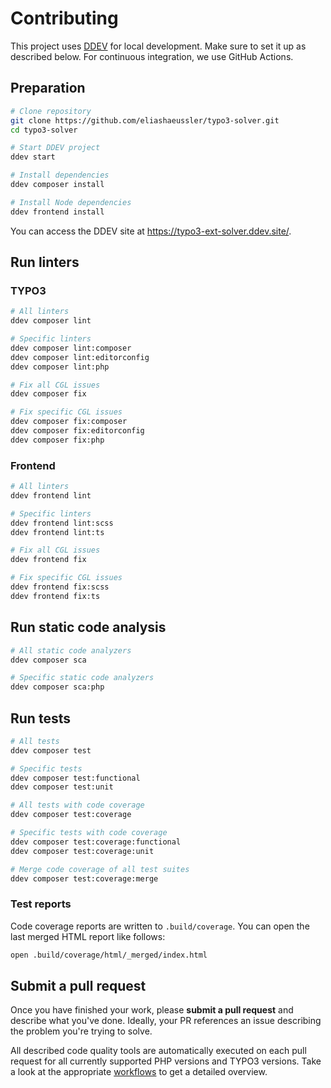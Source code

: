 # Contributing

This project uses [DDEV][1] for local development. Make sure to set it up as
described below. For continuous integration, we use GitHub Actions.

## Preparation

```bash
# Clone repository
git clone https://github.com/eliashaeussler/typo3-solver.git
cd typo3-solver

# Start DDEV project
ddev start

# Install dependencies
ddev composer install

# Install Node dependencies
ddev frontend install
```

You can access the DDEV site at <https://typo3-ext-solver.ddev.site/>.

## Run linters

### TYPO3

```bash
# All linters
ddev composer lint

# Specific linters
ddev composer lint:composer
ddev composer lint:editorconfig
ddev composer lint:php

# Fix all CGL issues
ddev composer fix

# Fix specific CGL issues
ddev composer fix:composer
ddev composer fix:editorconfig
ddev composer fix:php
```

### Frontend

```bash
# All linters
ddev frontend lint

# Specific linters
ddev frontend lint:scss
ddev frontend lint:ts

# Fix all CGL issues
ddev frontend fix

# Fix specific CGL issues
ddev frontend fix:scss
ddev frontend fix:ts
```

## Run static code analysis

```bash
# All static code analyzers
ddev composer sca

# Specific static code analyzers
ddev composer sca:php
```

## Run tests

```bash
# All tests
ddev composer test

# Specific tests
ddev composer test:functional
ddev composer test:unit

# All tests with code coverage
ddev composer test:coverage

# Specific tests with code coverage
ddev composer test:coverage:functional
ddev composer test:coverage:unit

# Merge code coverage of all test suites
ddev composer test:coverage:merge
```

### Test reports

Code coverage reports are written to `.build/coverage`. You can open the last
merged HTML report like follows:

```bash
open .build/coverage/html/_merged/index.html
```

## Submit a pull request

Once you have finished your work, please **submit a pull request** and describe
what you've done. Ideally, your PR references an issue describing the problem
you're trying to solve.

All described code quality tools are automatically executed on each pull request
for all currently supported PHP versions and TYPO3 versions. Take a look at the
appropriate [workflows][2] to get a detailed overview.

[1]: https://ddev.readthedocs.io/en/stable/
[2]: .github/workflows
